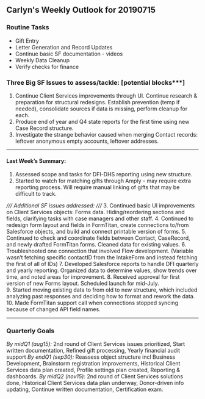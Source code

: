 ## Carlyn's Weekly Outlook for 20190715
### Routine Tasks
* Gift Entry
* Letter Generation and Record Updates
* Continue basic SF documentation - videos
* Weekly Data Cleanup
* Verify checks for finance

### Three Big SF Issues to assess/tackle: [potential blocks***]
1. Continue Client Services improvements through UI.  Continue research & preparation for structural redesigns.  Establish prevention (temp if needed), consolidate sources if data is missing, perform cleanup for each.
2. Produce end of year and Q4 state reports for the first time using new Case Record structure.
3. Investigate the strange behavior caused when merging Contact records: leftover anonymous empty accounts, leftover addresses.

- - - -
#### Last Week’s Summary:
1. Assessed scope and tasks for DFI-DHS reporting using new structure.
2. Started to watch for matching gifts through Amply - may require extra reporting process.  Will require manual linking of gifts that may be difficult to track.

*/// Additional SF issues addressed: ///*
3. Continued basic UI improvements on Client Services objects: Forms data.  Hiding/reordering sections and fields, clarifying tasks with case managers and other staff.
4. Continued to redesign form layout and fields in FormTitan, create connections to/from Salesforce objects, and build and connect printable version of forms.
5. Continued to check and coordinate fields between Contact, CaseRecord, and newly drafted FormTitan forms.  Cleaned data for existing values.
6. Troubleshooted one connection that involved Flow development.  (Variable wasn’t fetching specific contactID from the IntakeForm and instead fetching the first of all of IDs)
7. Developed Salesforce reports to handle DFI quarterly and yearly reporting.  Organized data to determine values, show trends over time, and noted areas for improvement. 
8. Received approval for first version of new Forms layout.  Scheduled launch for mid-July.  
9. Started moving existing data to from old to new structure, which included analyzing past responses and deciding how to format and rework the data. 
10. Made FormTitan support call when connections stopped syncing because of changed API field names. 

- - - -
### Quarterly Goals
*By midQ1 (aug15):* 2nd round of Client Services issues prioritized, Start written documentation, Refined gift processing, Yearly financial audit support
*By endQ1 (sep30):* Reassess object structure incl Business Development, Brainstorm registration improvements, Historical Client Services data plan created, Profile settings plan created, Reporting & dashboards.
*By midQ2 (nov15):* 2nd round of Client Services solutions done, Historical Client Services data plan underway, Donor-driven info updating, Continue written documentation, Certification exam.